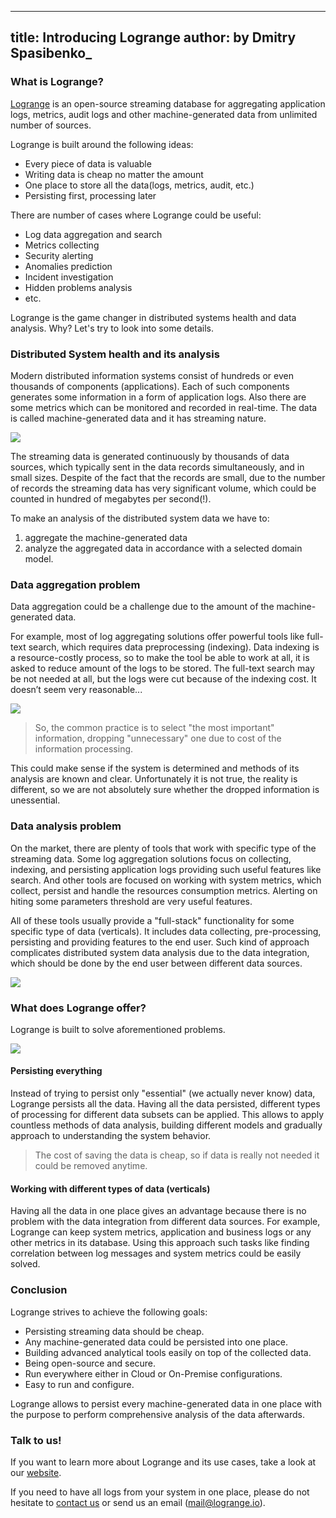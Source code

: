---
title: Introducing Logrange
author: by Dmitry Spasibenko_
----

### What is Logrange?
[Logrange](https://github.com/logrange/logrange) is an open-source streaming database for aggregating application logs, metrics, audit logs and other machine-generated data from unlimited number of sources.

Logrange is built around the following ideas:
- Every piece of data is valuable
- Writing data is cheap no matter the amount
- One place to store all the data(logs, metrics, audit, etc.)
- Persisting first, processing later

There are number of cases where Logrange could be useful:
- Log data aggregation and search
- Metrics collecting
- Security alerting
- Anomalies prediction
- Incident investigation
- Hidden problems analysis
- etc.

Logrange is the game changer in distributed systems health and data analysis. Why? Let's try to look into some details.
 
### Distributed System health and its analysis
Modern distributed information systems consist of hundreds or even thousands of components (applications). Each of such components generates some information in a form of application logs. Also there are some metrics which can be monitored and recorded in real-time. The data is called machine-generated data and it has streaming nature.

![](assets/introduction/pic1.png)

The streaming data is generated continuously by thousands of data sources, which typically sent in the data records simultaneously, and in small sizes. Despite of the fact that the records are small, due to the number of records the streaming data has very significant volume, which could be counted in hundred of megabytes per second(!).

To make an analysis of the distributed system data we have to:
1. aggregate the machine-generated data 
2. analyze the aggregated data in accordance with a selected domain model.

### Data aggregation problem
Data aggregation could be a challenge due to the amount of the machine-generated data.

For example, most of log aggregating solutions offer powerful tools like full-text search, which requires data preprocessing (indexing). Data indexing is a resource-costly process, so to make the tool be able to work at all, it is asked to reduce amount of the logs to be stored. The full-text search may be not needed at all, but the logs were cut because of the indexing cost. It doesn’t seem very reasonable...

![](assets/introduction/pic2.png)

> So, the common practice is to select "the most important" information, dropping "unnecessary" one due to cost of the information processing. 

This could make sense if the system is determined and methods of its analysis are known and clear. Unfortunately it is not true, the reality is different, so we are not absolutely sure whether the dropped information is unessential.

### Data analysis problem
On the market, there are plenty of tools that work with specific type of the streaming data. Some log aggregation solutions focus on collecting, indexing, and persisting application logs providing such useful features like search. And other tools are focused on working with system metrics, which collect, persist and handle the resources consumption metrics. Alerting on hiting some parameters threshold are very useful features.

All of these tools usually provide a "full-stack" functionality for some specific type of data (verticals). It includes data collecting, pre-processing, persisting and providing features to the end user. Such kind of approach complicates distributed system data analysis due to the data integration, which should be done by the end user between different data sources.

![](assets/introduction/pic3.png)

### What does Logrange offer?
Logrange is built to solve aforementioned problems. 

![](assets/introduction/pic4.png)

#### Persisting everything
Instead of trying to persist only "essential" (we actually never know) data, Logrange persists all the data. Having all the data persisted, different types of processing for different data subsets can be applied. This allows to apply countless methods of data analysis, building different models and gradually approach to understanding the system behavior. 

> The cost of saving the data is cheap, so if data is really not needed it could be removed anytime.

#### Working with different types of data (verticals)
Having all the data in one place gives an advantage because there is no problem with the data integration from different data sources. For example, Logrange can keep system metrics, application and business logs or any other metrics in its database. Using this approach such tasks like finding correlation between log messages and system metrics could be easily solved.

### Conclusion
Logrange strives to achieve the following goals:
- Persisting streaming data should be cheap. 
- Any machine-generated data could be persisted into one place.
- Building advanced analytical tools easily on top of the collected data.
- Being open-source and secure.
- Run everywhere either in Cloud or On-Premise configurations.
- Easy to run and configure.

Logrange allows to persist every machine-generated data in one place with the purpose to perform comprehensive analysis of the data afterwards.

### Talk to us!
If you want to learn more about Logrange and its use cases, take a look at our [website](https://logrange.io). 

If you need to have all logs from your system in one place, please do not hesitate to [contact us](https://www.logrange.io/#contact-us) or send us an email (mail@logrange.io).